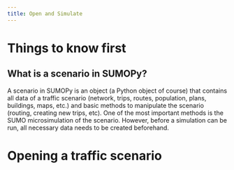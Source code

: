 ```yaml
---
title: Open and Simulate
---
```


# Things to know first

## What is a scenario in SUMOPy?

A scenario in SUMOPy is an object (a Python object of course) that
contains all data of a traffic scenario (network, trips, routes,
population, plans, buildings, maps, etc.) and basic methods to
manipulate the scenario (routing, creating new trips, etc). One of the
most important methods is the SUMO microsimulation of the scenario.
However, before a simulation can be run, all necessary data needs to be
created beforehand.

# Opening a traffic scenario